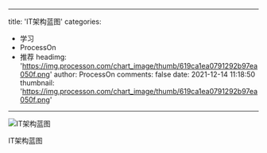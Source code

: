 
---
title: 'IT架构蓝图'
categories: 
 - 学习
 - ProcessOn
 - 推荐
headimg: 'https://img.processon.com/chart_image/thumb/619ca1ea0791292b97ea050f.png'
author: ProcessOn
comments: false
date: 2021-12-14 11:18:50
thumbnail: 'https://img.processon.com/chart_image/thumb/619ca1ea0791292b97ea050f.png'
---

<div>   
<img class="thumb" alt="IT架构蓝图" src="https://img.processon.com/chart_image/thumb/619ca1ea0791292b97ea050f.png" referrerpolicy="no-referrer">
<p>IT架构蓝图</p>  
</div>
            